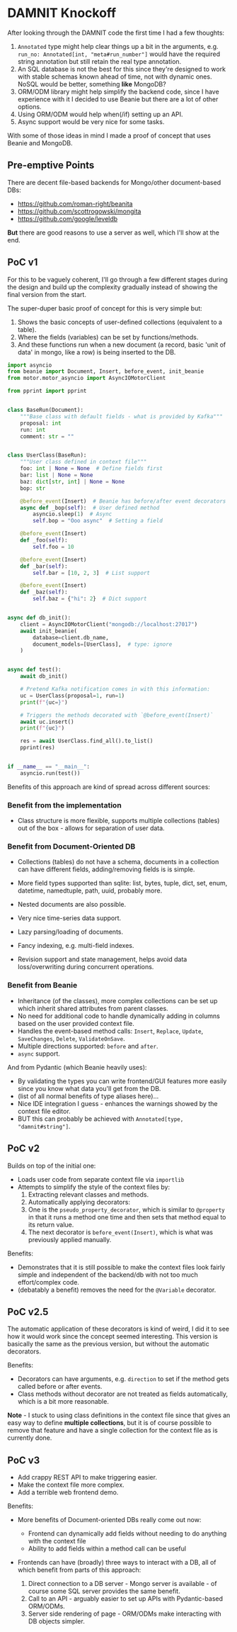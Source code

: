 # DAMNIT Knockoff

After looking through the DAMNIT code the first time I had a few thoughts:

1. `Annotated` type might help clear things up a bit in the arguments, e.g. `run_no: Annotated[int, "meta#run_number"]` would have the required string annotation but still retain the real type annotation.
2. An SQL database is not the best for this since they're designed to work with stable schemas known ahead of time, not with dynamic ones. NoSQL would be better, something **like** MongoDB?
3. ORM/ODM library might help simplify the backend code, since I have experience with it I decided to use Beanie but there are a lot of other options.
4. Using ORM/ODM would help when(/if) setting up an API.
5. Async support would be very nice for some tasks.

With some of those ideas in mind I made a proof of concept that uses Beanie and MongoDB.

## Pre-emptive Points

There are decent file-based backends for Mongo/other document-based DBs:

- <https://github.com/roman-right/beanita>
- <https://github.com/scottrogowski/mongita>
- <https://github.com/google/leveldb>

**But** there are good reasons to use a server as well, which I'll show at the end.

## PoC v1

For this to be vaguely coherent, I'll go through a few different stages during the design and build up the complexity gradually instead of showing the final version from the start.

The super-duper basic proof of concept for this is very simple but:

1. Shows the basic concepts of user-defined collections (equivalent to a table).
2. Where the fields (variables) can be set by functions/methods.
3. And these functions run when a new document (a record, basic 'unit of data' in mongo, like a row) is being inserted to the DB.

```python
import asyncio
from beanie import Document, Insert, before_event, init_beanie
from motor.motor_asyncio import AsyncIOMotorClient

from pprint import pprint


class BaseRun(Document):
    """Base class with default fields - what is provided by Kafka"""
    proposal: int
    run: int
    comment: str = ""


class UserClass(BaseRun):
    """User class defined in context file"""
    foo: int | None = None  # Define fields first
    bar: list | None = None
    baz: dict[str, int] | None = None
    bop: str

    @before_event(Insert)  # Beanie has before/after event decorators
    async def _bop(self):  # User defined method
        asyncio.sleep(1)  # Async
        self.bop = "Ooo async"  # Setting a field

    @before_event(Insert)
    def _foo(self):
        self.foo = 10

    @before_event(Insert)
    def _bar(self):
        self.bar = [10, 2, 3]  # List support

    @before_event(Insert)
    def _baz(self):
        self.baz = {"hi": 2}  # Dict support


async def db_init():
    client = AsyncIOMotorClient("mongodb://localhost:27017")
    await init_beanie(
        database=client.db_name,
        document_models=[UserClass],  # type: ignore
    )


async def test():
    await db_init()

    # Pretend Kafka notification comes in with this information:
    uc = UserClass(proposal=1, run=1)
    print(f"{uc=}")

    # Triggers the methods decorated with `@before_event(Insert)`
    await uc.insert()
    print(f"{uc}")

    res = await UserClass.find_all().to_list()
    pprint(res)


if __name__ == "__main__":
    asyncio.run(test())
```

Benefits of this approach are kind of spread across different sources:

### Benefit from the implementation

- Class structure is more flexible, supports multiple collections (tables) out of the box - allows for separation of user data.

### Benefit from Document-Oriented DB

- Collections (tables) do not have a schema, documents in a collection can have different fields, adding/removing fields is is simple.
- More field types supported than sqlite: list, bytes, tuple, dict, set, enum, datetime, namedtuple, path, uuid, probably more.
- Nested documents are also possible.
- Very nice time-series data support.

- Lazy parsing/loading of documents.
- Fancy indexing, e.g. multi-field indexes.
- Revision support and state management, helps avoid data loss/overwriting during concurrent operations.

### Benefit from Beanie

- Inheritance (of the classes), more complex collections can be set up which inherit shared attributes from parent classes.
- No need for additional code to handle dynamically adding in columns based on the user provided context file.
- Handles the event-based method calls: `Insert`, `Replace`, `Update`, `SaveChanges`, `Delete`, `ValidateOnSave`.
- Multiple directions supported: `before` and `after`.
- `async` support.

And from Pydantic (which Beanie heavily uses):

- By validating the types you can write frontend/GUI features more easily since you know what data you'll get from the DB.
- (list of all normal benefits of type aliases here)...
- Nice IDE integration I guess - enhances the warnings showed by the context file editor.
- BUT this can probably be achieved with `Annotated[type, "damnit#string"]`.

## PoC v2

Builds on top of the initial one:

- Loads user code from separate context file via `importlib`
- Attempts to simplify the style of the context files by:
  1. Extracting relevant classes and methods.
  2. Automatically applying decorators:
    1. One is the `pseudo_property_decorator`, which is similar to `@property` in that it runs a method one time and then sets that method equal to its return value.
    2. The next decorator is `before_event(Insert)`, which is what was previously applied manually.

Benefits:

- Demonstrates that it is still possible to make the context files look fairly simple and independent of the backend/db with not too much effort/complex code.
- (debatably a benefit) removes the need for the `@Variable` decorator.

## PoC v2.5

The automatic application of these decorators is kind of weird, I did it to see how it would work since the concept seemed interesting. This version is basically the same as the previous version, but without the automatic decorators.

Benefits:

- Decorators can have arguments, e.g. `direction` to set if the method gets called before or after events.
- Class methods without decorator are not treated as fields automatically, which is a bit more reasonable.

**Note** - I stuck to using class definitions in the context file since that gives an easy way to define **multiple collections**, but it is of course possible to remove that feature and have a single collection for the context file as is currently done.

## PoC v3

- Add crappy REST API to make triggering easier.
- Make the context file more complex.
- Add a terrible web frontend demo.

Benefits:

- More benefits of Document-oriented DBs really come out now:
  - Frontend can dynamically add fields without needing to do anything with the context file
  - Ability to add fields within a method call can be useful

- Frontends can have (broadly) three ways to interact with a DB, all of which benefit from parts of this approach:
  1. Direct connection to a DB server - Mongo server is available - of course some SQL server provides the same benefit.
  2. Call to an API - arguably easier to set up APIs with Pydantic-based ORM/ODMs.
  3. Server side rendering of page - ORM/ODMs make interacting with DB objects simpler.

